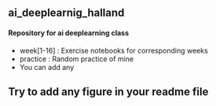 ## ai_deeplearnig_halland
#### Repository for ai deeplearning class
* week[1-16] : Exercise notebooks for corresponding weeks
* practice : Random practice of mine
* You can add any

## Try to add any figure in your readme file
